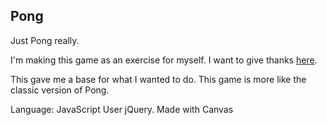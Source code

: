 ## Pong
Just Pong really.

I'm making this game as an exercise for myself. I want to give thanks [here](http://cssdeck.com/labs/ping-pong-game-tutorial-with-html5-canvas-and-sounds).

This gave me a base for what I wanted to do. This game is more like the classic version of Pong.

Language: JavaScript
User jQuery.
Made with Canvas
